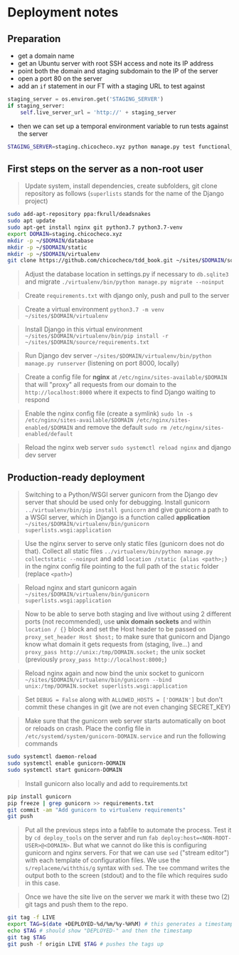# Deployment notes

## Preparation
- get a domain name
- get an Ubuntu server with root SSH access and note its IP address
- point both the domain and staging subdomain to the IP of the server
- open a port 80 on the server
- add an `if` statement in our FT with a staging URL to test against
```python
staging_server = os.environ.get('STAGING_SERVER')
if staging_server:
    self.live_server_url = 'http://' + staging_server
````
- then we can set up a temporal environment variable to run tests against the server
```bash
STAGING_SERVER=staging.chicocheco.xyz python manage.py test functional_tests
```

## First steps on the server as a non-root user
> Update system, install dependencies, create subfolders, git clone repository as follows (`superlists` stands for the name of the Django project)
```bash
sudo add-apt-repository ppa:fkrull/deadsnakes
sudo apt update
sudo apt-get install nginx git python3.7 python3.7-venv
export DOMAIN=staging.chicocheco.xyz
mkdir -p ~/$DOMAIN/database
mkdir -p ~/$DOMAIN/static
mkdir -p ~/$DOMAIN/virtualenv
git clone https://github.com/chicocheco/tdd_book.git ~/sites/$DOMAIN/source
``` 
> Adjust the database location in settings.py if necessary to `db.sqlite3` 
and migrate `./virtualenv/bin/python manage.py migrate --noinput`

> Create `requirements.txt` with django only, push and pull to the server

> Create a virtual environment `python3.7 -m venv ~/sites/$DOMAIN/virtualenv`

> Install Django in this virtual environment `~/sites/$DOMAIN/virtualenv/bin/pip install -r ~/sites/$DOMAIN/source/requirements.txt`

> Run Django dev server `~/sites/$DOMAIN/virtualenv/bin/python manage.py runserver` (listening on port 8000, locally)

> Create a config file for **nginx** at `/etc/nginx/sites-available/$DOMAIN` that will "proxy"
all requests from our domain to the `http://localhost:8000` where it expects to find Django waiting to respond

> Enable the nginx config file (create a symlink) `sudo ln -s /etc/nginx/sites-available/$DOMAIN /etc/nginx/sites-enabled/$DOMAIN` 
>and remove the default `sudo rm /etc/nginx/sites-enabled/default`

> Reload the nginx web server `sudo systemctl reload nginx` and django dev server

## Production-ready deployment
> Switching to a Python/WSGI server gunicorn from the Django dev server that should be used only for debugging. 
>Install gunicorn `../virtualenv/bin/pip install gunicorn` and give gunicorn a path to a WSGI server, 
>which in Django is a function called **application** `~/sites/$DOMAIN/virtualenv/bin/gunicorn superlists.wsgi:application`

> Use the nginx server to serve only static files (gunicorn does not do that). Collect all static files 
`../virtualenv/bin/python manage.py collectstatic --noinput` and add `location /static {alias <path>;}` in the nginx 
>config file pointing to the full path of the `static` folder (replace `<path>`)

> Reload nginx and start gunicorn again `~/sites/$DOMAIN/virtualenv/bin/gunicorn superlists.wsgi:application`

> Now to be able to serve both staging and live without using 2 different ports (not recommended), use **unix domain sockets** 
and within `location / {}` block and set the Host header to be passed on `proxy_set_header Host $host;` to make sure that gunicorn and Django know
what domain it gets requests from (staging, live...) and `proxy_pass http://unix:/tmp/DOMAIN.socket;` the unix socket
(previously `proxy_pass http://localhost:8000;`)

> Reload nginx again and now bind the unix socket to gunicorn 
`~/sites/$DOMAIN/virtualenv/bin/gunicorn --bind unix:/tmp/DOMAIN.socket superlists.wsgi:application`

> Set `DEBUG = False` along with `ALLOWED_HOSTS = ['DOMAIN']` but don't commit these changes in git (we are not even changing SECRET_KEY)

> Make sure that the gunicorn web server starts automatically on boot or reloads on crash. Place the config file in
`/etc/systemd/system/gunicorn-DOMAIN.service` and run the following commands
```bash
sudo systemctl daemon-reload
sudo systemctl enable gunicorn-DOMAIN
sudo systemctl start gunicorn-DOMAIN
```

> Install gunicorn also locally and add to requirements.txt
```bash
pip install gunicorn
pip freeze | grep gunicorn >> requirements.txt
git commit -am "Add gunicorn to virtualenv requirements"
git push
```

> Put all the previous steps into a fabfile to automate the process. Test it by `cd deploy_tools` on the server and run
`fab deploy:host=<NON-ROOT-USER>@<DOMAIN>`. But what we cannot do like this is configuring gunicorn and nginx servers.
For that we can use `sed` ("stream editor") with each template of configuration files. 
We use the `s/replaceme/withthis/g` syntax with `sed`. The `tee` command writes the output both to the screen (stdout)
 and to the file which requires sudo in this case.
 
> Once we have the site live on the server we mark it with these two (2) git tags and push them to the repo. 
```bash
git tag -f LIVE
export TAG=$(date +DEPLOYED-%d/%m/%y-%H%M) # this generates a timestamp DEPLOYED-11/09/19-0613
echo $TAG # should show "DEPLOYED-" and then the timestamp
git tag $TAG
git push -f origin LIVE $TAG # pushes the tags up
```